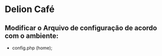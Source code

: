 # Delion Café

## Modificar o Arquivo de configuração de acordo com o ambiente:

- config.php (home);